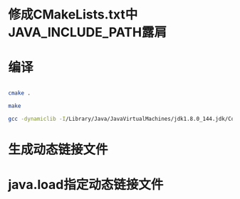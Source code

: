 # 修成CMakeLists.txt中JAVA_INCLUDE_PATH露肩

# 编译

```bash

cmake .

make

gcc -dynamiclib -I/Library/Java/JavaVirtualMachines/jdk1.8.0_144.jdk/Contents/Home/include -I/Library/Java/JavaVirtualMachines/jdk1.8.0_144.jdk/Contents/Home/include/darwin -shared -o JNIDemo.dylib JNIDemo.c

```

# 生成动态链接文件

# java.load指定动态链接文件